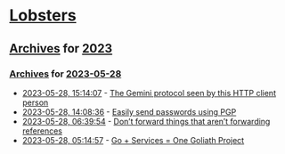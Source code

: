 # [Lobsters](../../../README.md)

## [Archives](../../index.md) for [2023](../index.md)

### [Archives](../../index.md) for [2023-05-28](index.md)

* [2023-05-28, 15:14:07](https://lobste.rs/s/au6bcu/gemini_protocol_seen_by_this_http_client) - [The Gemini protocol seen by this HTTP client person](https://daniel.haxx.se/blog/2023/05/28/the-gemini-protocol-seen-by-this-http-client-person/)
* [2023-05-28, 14:08:36](https://lobste.rs/s/tyux3m/easily_send_passwords_using_pgp) - [Easily send passwords using PGP](https://sendpasswords.net/)
* [2023-05-28, 06:39:54](https://lobste.rs/s/gdjnaz/don_t_forward_things_aren_t_forwarding) - [Don’t forward things that aren’t forwarding references](https://quuxplusone.github.io/blog/2023/05/27/dont-forward-non-forwarding-references/)
* [2023-05-28, 05:14:57](https://lobste.rs/s/jhrffu/go_services_one_goliath_project) - [Go + Services = One Goliath Project](https://blog.khanacademy.org/go-services-one-goliath-project/)
